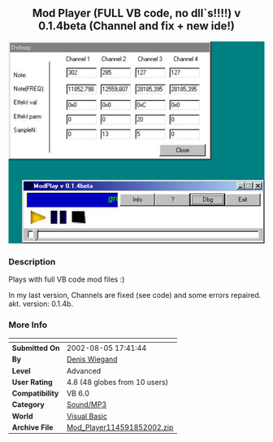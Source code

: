 ﻿<div align="center">

## Mod Player \(FULL VB code, no dll\`s\!\!\!\!\) v 0\.1\.4beta \(Channel and fix \+ new ide\!\)

<img src="PIC2002851153235712.jpg">
</div>

### Description

Plays with full VB code mod files :)

In my last version, Channels are fixed (see code) and some errors repaired. akt. version: 0.1.4b.
 
### More Info
 


<span>             |<span>
---                |---
**Submitted On**   |2002-08-05 17:41:44
**By**             |[Denis Wiegand](https://github.com/Planet-Source-Code/PSCIndex/blob/master/ByAuthor/denis-wiegand.md)
**Level**          |Advanced
**User Rating**    |4.8 (48 globes from 10 users)
**Compatibility**  |VB 6\.0
**Category**       |[Sound/MP3](https://github.com/Planet-Source-Code/PSCIndex/blob/master/ByCategory/sound-mp3__1-45.md)
**World**          |[Visual Basic](https://github.com/Planet-Source-Code/PSCIndex/blob/master/ByWorld/visual-basic.md)
**Archive File**   |[Mod\_Player114591852002\.zip](https://github.com/Planet-Source-Code/denis-wiegand-mod-player-full-vb-code-no-dll-s-v-0-1-4beta-channel-and-fix-new-ide__1-37588/archive/master.zip)








